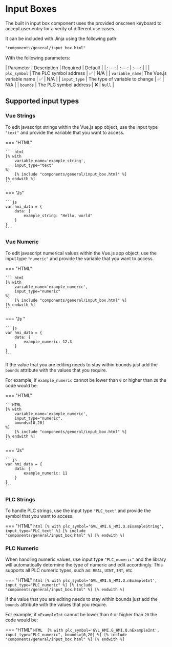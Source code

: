 # Input Boxes

The built in input box component uses the provided onscreen keyboard to accept user entry for a verity of different use cases.


It can be included with Jinja using the following path:

```html
"components/general/input_box.html"
```

With the following parameters:

| Parameter          | Description                    | Required  | Default        |
| :---:              | :---:                          | :---:     |                |
| ```plc_symbol```   | The PLC symbol address         | ✅        | N/A            |
| ```variable_name```| The Vue.js variable name       | ✅        | N/A            |
| ```input_type```   | The type of variable to change | ✅        | N/A            |
| ```bounds```       | The PLC symbol address         | ❌        | ```Null```     |


## Supported input types

### Vue Strings

To edit javascript strings within the Vue.js app object, use the input type ```"text"``` and provide the variable that you want to access.



=== "HTML"

    ``` html
    [% with
        variable_name='example_string',
        input_type="text"
    %]
        [% include "components/general/input_box.html" %]
    [% endwith %]
    ```

=== "Js"

    ```js
    var hmi_data = {
        data: {
            example_string: "Hello, world"
        }
    }
    ```


### Vue Numeric

To edit javascript numerical values within the Vue.js app object, use the input type ```"numeric"``` and provide the variable that you want to access.



=== "HTML"

    ``` html
    [% with
        variable_name='example_numeric',
        input_type="numeric"
    %]
        [% include "components/general/input_box.html" %]
    [% endwith %]
    ```

=== "Js "

    ```js 
    var hmi_data = {
        data: {
            example_numeric: 12.3
        }
    }
    ```

If the value that you are editing needs to stay within bounds just add the ```bounds``` attribute with the values that you require.

For example, if ```example_numeric``` cannot be lower than ```0``` or higher than ```20``` the code would be:



=== "HTML"

    ```HTML
    [% with
        variable_name='example_numeric',
        input_type="numeric",
        bounds=[0,20]
    %]
        [% include "components/general/input_box.html" %]
    [% endwith %]
    ```

=== "Js"

    ```js
    var hmi_data = {
        data: {
            example_numeric: 11
        }
    }
    ```


### PLC Strings

To handle PLC strings, use the input type ```"PLC_text"``` and provide the symbol that you want to access.

=== "HTML"
    ```html
    [% with
        plc_symbol='GVL_HMI.G_HMI.Q.sExampleString',
        input_type="PLC_text"
    %]
        [% include "components/general/input_box.html" %]
    [% endwith %]
    ```


### PLC Numeric

When handling numeric values, use input type ```"PLC_numeric"``` and the library will automatically determine the type of numeric and edit accordingly. This supports all PLC numeric types, such as: ```REAL```, ```UINT```, ```INT```, etc


=== "HTML"
    ```html
    [% with
        plc_symbol='GVL_HMI.G_HMI.Q.nExampleInt',
        input_type="PLC_numeric"
    %]
        [% include "components/general/input_box.html" %]
    [% endwith %]
    ```


If the value that you are editing needs to stay within bounds just add the ```bounds``` attribute with the values that you require.

For example, if ```nExampleInt``` cannot be lower than ```0``` or higher than ```20``` the code would be:

=== "HTML"
    ```HTML 
    [% with
        plc_symbol='GVL_HMI.G_HMI.Q.nExampleInt',
        input_type="PLC_numeric",
        bounds=[0,20]
    %]
        [% include "components/general/input_box.html" %]
    [% endwith %]
    ```










